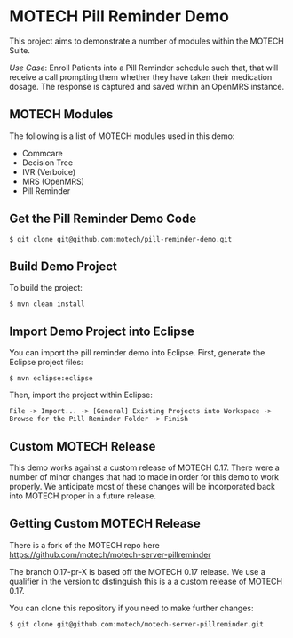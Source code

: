 MOTECH Pill Reminder Demo
=========================

This project aims to demonstrate a number of modules within the MOTECH Suite.

*Use Case*: Enroll Patients into a Pill Reminder schedule such that, that will receive a call prompting them whether 
they have taken their medication dosage. The response is captured and saved within an OpenMRS instance.

MOTECH Modules
--------------

The following is a list of MOTECH modules used in this demo:

*  Commcare
*  Decision Tree
*  IVR (Verboice)
*  MRS (OpenMRS)
*  Pill Reminder

Get the Pill Reminder Demo Code
-------------------------------

    $ git clone git@github.com:motech/pill-reminder-demo.git

Build Demo Project
------------------

To build the project:

    $ mvn clean install

Import Demo Project into Eclipse
--------------------------------

You can import the pill reminder demo into Eclipse. First, generate the Eclipse project files:

    $ mvn eclipse:eclipse

Then, import the project within Eclipse:

    File -> Import... -> [General] Existing Projects into Workspace -> Browse for the Pill Reminder Folder -> Finish

Custom MOTECH Release
---------------------

This demo works against a custom release of MOTECH 0.17. There were a number of minor changes that had to made in order 
for this demo to work properly. We anticipate most of these changes will be incorporated back into MOTECH proper in a future release.

Getting Custom MOTECH Release
-----------------------------

There is a fork of the MOTECH repo here https://github.com/motech/motech-server-pillreminder

The branch 0.17-pr-X is based off the MOTECH 0.17 release. We use a qualifier in the version to distinguish this is a 
a custom release of MOTECH 0.17.

You can clone this repository if you need to make further changes:

    $ git clone git@github.com:motech/motech-server-pillreminder.git


